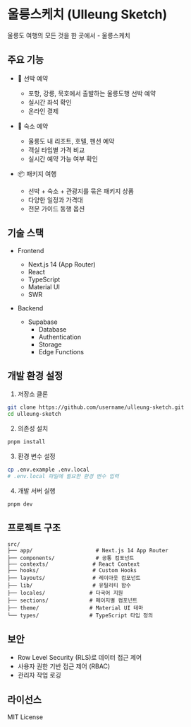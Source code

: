 # 울릉스케치 (Ulleung Sketch)

울릉도 여행의 모든 것을 한 곳에서 - 울릉스케치

## 주요 기능

- 🚢 선박 예약

  - 포항, 강릉, 묵호에서 출발하는 울릉도행 선박 예약
  - 실시간 좌석 확인
  - 온라인 결제

- 🏨 숙소 예약

  - 울릉도 내 리조트, 호텔, 펜션 예약
  - 객실 타입별 가격 비교
  - 실시간 예약 가능 여부 확인

- 📦 패키지 여행
  - 선박 + 숙소 + 관광지를 묶은 패키지 상품
  - 다양한 일정과 가격대
  - 전문 가이드 동행 옵션

## 기술 스택

- Frontend

  - Next.js 14 (App Router)
  - React
  - TypeScript
  - Material UI
  - SWR

- Backend
  - Supabase
    - Database
    - Authentication
    - Storage
    - Edge Functions

## 개발 환경 설정

1. 저장소 클론

```bash
git clone https://github.com/username/ulleung-sketch.git
cd ulleung-sketch
```

2. 의존성 설치

```bash
pnpm install
```

3. 환경 변수 설정

```bash
cp .env.example .env.local
# .env.local 파일에 필요한 환경 변수 입력
```

4. 개발 서버 실행

```bash
pnpm dev
```

## 프로젝트 구조

```
src/
├── app/                    # Next.js 14 App Router
├── components/             # 공통 컴포넌트
├── contexts/              # React Context
├── hooks/                 # Custom Hooks
├── layouts/               # 레이아웃 컴포넌트
├── lib/                   # 유틸리티 함수
├── locales/              # 다국어 지원
├── sections/             # 페이지별 컴포넌트
├── theme/                # Material UI 테마
└── types/                # TypeScript 타입 정의
```

## 보안

- Row Level Security (RLS)로 데이터 접근 제어
- 사용자 권한 기반 접근 제어 (RBAC)
- 관리자 작업 로깅

## 라이선스

MIT License
